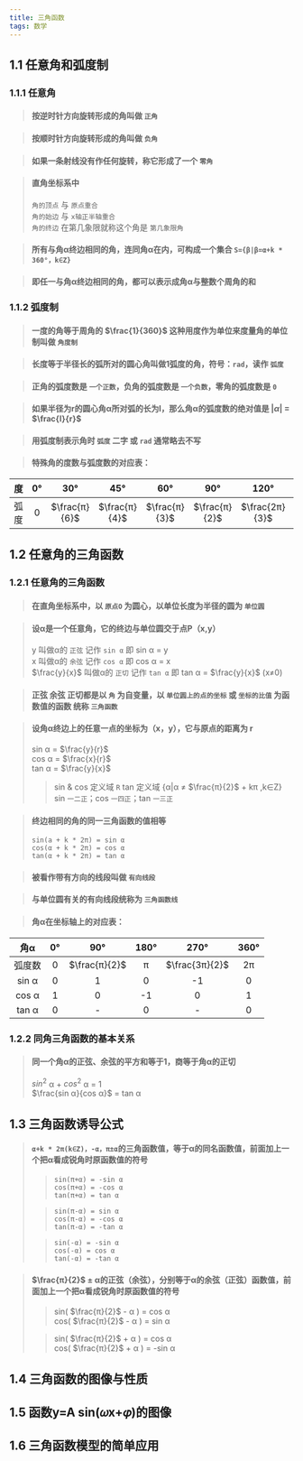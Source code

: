 ```yaml
---
title: 三角函数
tags: 数学
---
```


<!--more-->

## 1.1 任意角和弧度制

### 1.1.1 任意角

> #### 按逆时针方向旋转形成的角叫做 `正角`

> #### 按顺时针方向旋转形成的角叫做 `负角`

> #### 如果一条射线没有作任何旋转，称它形成了一个 `零角`

> #### 直角坐标系中
> `角的顶点` 与 `原点重合`  
> `角的始边` 与 `x轴正半轴重合`  
> `角的终边` 在第几象限就称这个角是 `第几象限角`

> #### 所有与角α终边相同的角，连同角α在内，可构成一个集合 `S={β|β=α+k * 360°，k∈Z}`

> #### 即任一与角α终边相同的角，都可以表示成角α与整数个周角的和

### 1.1.2 弧度制

> #### 一度的角等于周角的 $\frac{1}{360}$ 这种用度作为单位来度量角的单位制叫做 `角度制`

> #### 长度等于半径长的弧所对的圆心角叫做1弧度的角，符号：`rad`，读作 `弧度`

> #### 正角的弧度数是 `一个正数`，负角的弧度数是 `一个负数`，零角的弧度数是 `0`

> #### 如果半径为r的圆心角α所对弧的长为l，那么角α的弧度数的绝对值是 $|α|$ = $\frac{l}{r}$

> #### 用弧度制表示角时 `弧度` 二字 或 `rad` 通常略去不写

> #### 特殊角的度数与弧度数的对应表：

 |度|0°|30°|45°|60°|90°|120°|135°|150°|180°|270°|360°|
 |:-:|:-:|:-:|:-:|:-:|:-:|:-:|:-:|:-:|:-:|:-:|:-:|
 |弧度|0|$\frac{π}{6}$|$\frac{π}{4}$|$\frac{π}{3}$|$\frac{π}{2}$|$\frac{2π}{3}$|$\frac{3π}{4}$|$\frac{5π}{6}$|π|$\frac{3π}{2}$|2π|

## 1.2 任意角的三角函数

### 1.2.1 任意角的三角函数

> #### 在直角坐标系中，以 `原点O` 为圆心，以单位长度为半径的圆为 `单位圆`

> #### 设α是一个任意角，它的终边与单位圆交于点P（x,y）
> y 叫做α的 `正弦` 记作 `sin α` 即 sin α = y  
> x 叫做α的 `余弦` 记作 `cos α` 即 cos α = x  
> $\frac{y}{x}$ 叫做α的 `正切` 记作 `tan α` 即 tan α = $\frac{y}{x}$ (x≠0)

> #### 正弦 余弦 正切都是以 `角` 为自变量，以 `单位圆上的点的坐标` 或 `坐标的比值` 为函数值的函数 统称 `三角函数`

> #### 设角α终边上的任意一点的坐标为（x，y），它与原点的距离为 r
> sin α = $\frac{y}{r}$  
> cos α = $\frac{x}{r}$  
> tan α = $\frac{y}{x}$
>> sin & cos 定义域 `R` tan 定义域 {α|α ≠ $\frac{π}{2}$ + kπ ,k∈Z}  
>> sin `一二正`；cos `一四正`；tan `一三正`

> #### 终边相同的角的同一三角函数的值相等
> `sin(a + k * 2π) = sin α`  
> `cos(α + k * 2π) = cos α`  
> `tan(α + k * 2π) = tan α`

> #### 被看作带有方向的线段叫做 `有向线段`

> #### 与单位圆有关的有向线段统称为 `三角函数线`

> #### 角α在坐标轴上的对应表：

|角α|0°|90°|180°|270°|360°|
|:-:|:-:|:-:|:-:|:-:|:-:|
|弧度数|0|$\frac{π}{2}$|π|$\frac{3π}{2}$|2π|
|sin α|0|1|0|-1|0|
|cos α|1|0|-1|0|1|
|tan α|0|-|0|-|0|

### 1.2.2 同角三角函数的基本关系

> #### 同一个角α的正弦、余弦的平方和等于1，商等于角α的正切
> $sin^2$ α + $cos^2$ α = 1  
> $\frac{sin α}{cos α}$ = tan α

## 1.3 三角函数诱导公式

> #### `α+k * 2π(k∈Z)，-α，π±α`的三角函数值，等于α的同名函数值，前面加上一个把α看成锐角时原函数值的符号
>
>> `sin(π+α) = -sin α`  
>> `cos(π+α) = -cos α`  
>> `tan(π+α) = tan α`
>
>> `sin(π-α) = sin α`  
>> `cos(π-α) = -cos α`  
>> `tan(π-α) = -tan α`
>
>> `sin(-α) = -sin α`  
>> `cos(-α) = cos α`  
>> `tan(-α) = -tan α`  

> #### $\frac{π}{2}$ ± α的正弦（余弦），分别等于α的余弦（正弦）函数值，前面加上一个把α看成锐角时原函数值的符号
>
>> sin( $\frac{π}{2}$ - α ) = cos α  
>> cos( $\frac{π}{2}$ - α ) = sin α
>
>> sin( $\frac{π}{2}$ + α ) = cos α  
>> cos( $\frac{π}{2}$ + α ) = -sin α

## 1.4 三角函数的图像与性质

## 1.5 函数y=A sin(𝜔x+𝜑)的图像

## 1.6 三角函数模型的简单应用
